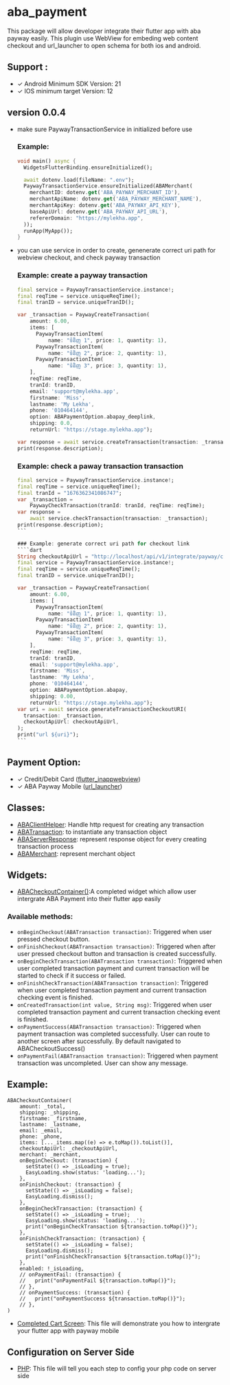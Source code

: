 # aba_payment

This package will allow developer integrate their flutter app with aba payway easily. This plugin use WebView for embeding web content checkout and url_launcher to open schema for both ios and android.

## Support :
- &check; Android Minimum SDK Version: 21
- &check; IOS minimum target Version: 12

## version 0.0.4

- make sure PaywayTransactionService in initialized before use
  
  ### Example:
  ````dart
  void main() async {
    WidgetsFlutterBinding.ensureInitialized();

    await dotenv.load(fileName: ".env");
    PaywayTransactionService.ensureInitialized(ABAMerchant(
      merchantID: dotenv.get('ABA_PAYWAY_MERCHANT_ID'),
      merchantApiName: dotenv.get('ABA_PAYWAY_MERCHANT_NAME'),
      merchantApiKey: dotenv.get('ABA_PAYWAY_API_KEY'),
      baseApiUrl: dotenv.get('ABA_PAYWAY_API_URL'),
      refererDomain: "https://mylekha.app",
    ));
    runApp(MyApp());
  }

  ````
- you can use service in order to create, genenerate correct uri path for webview checkout, and check payway transaction
  ### Example: create a payway transaction
  ````dart
  final service = PaywayTransactionService.instance!;
  final reqTime = service.uniqueReqTime();
  final tranID = service.uniqueTranID();

  var _transaction = PaywayCreateTransaction(
      amount: 6.00,
      items: [
        PaywayTransactionItem(
            name: "ទំនិញ 1", price: 1, quantity: 1),
        PaywayTransactionItem(
            name: "ទំនិញ 2", price: 2, quantity: 1),
        PaywayTransactionItem(
            name: "ទំនិញ 3", price: 3, quantity: 1),
      ],
      reqTime: reqTime,
      tranId: tranID,
      email: 'support@mylekha.app',
      firstname: 'Miss',
      lastname: 'My Lekha',
      phone: '010464144',
      option: ABAPaymentOption.abapay_deeplink,
      shipping: 0.0,
      returnUrl: "https://stage.mylekha.app");

  var response = await service.createTransaction(transaction: _transaction);
  print(response.description);
  ````

  ### Example: check a paway transaction transaction
  ````dart
  final service = PaywayTransactionService.instance!;
  final reqTime = service.uniqueReqTime();
  final tranId = "1676362341086747";
  var _transaction =
      PaywayCheckTransaction(tranId: tranId, reqTime: reqTime);
  var response =
      await service.checkTransaction(transaction: _transaction);
  print(response.description);
  ```

  ### Example: generate correct uri path for checkout link
  ````dart
  String checkoutApiUrl = "http://localhost/api/v1/integrate/payway/checkout_page";
  final service = PaywayTransactionService.instance!;
  final reqTime = service.uniqueReqTime();
  final tranID = service.uniqueTranID();

  var _transaction = PaywayCreateTransaction(
      amount: 6.00,
      items: [
        PaywayTransactionItem(
            name: "ទំនិញ 1", price: 1, quantity: 1),
        PaywayTransactionItem(
            name: "ទំនិញ 2", price: 2, quantity: 1),
        PaywayTransactionItem(
            name: "ទំនិញ 3", price: 3, quantity: 1),
      ],
      reqTime: reqTime,
      tranId: tranID,
      email: 'support@mylekha.app',
      firstname: 'Miss',
      lastname: 'My Lekha',
      phone: '010464144',
      option: ABAPaymentOption.abapay,
      shipping: 0.00,
      returnUrl: "https://stage.mylekha.app");
  var uri = await service.generateTransactionCheckoutURI(
    transaction: _transaction,
    checkoutApiUrl: checkoutApiUrl,
  );
  print("url ${uri}");
  ```

## Payment Option:
- &check; Credit/Debit Card ([flutter_inappwebview](https://pub.dev/packages/flutter_inappwebview))
- &check; ABA Payway Mobile ([url_launcher](https://pub.dev/packages/url_launcher))

## Classes:
- [ABAClientHelper](lib/service/aba_client_helper.dart): Handle http request for creating any transaction
- [ABATransaction](lib/model/aba_transaction.dart): to instantiate any transaction object
- [ABAServerResponse](lib/model/aba_transaction.dart): represent response object for every creating transaction process
- [ABAMerchant](lib/model/aba_merchant.dart): represent merchant object

## Widgets:
- [ABACheckoutContainer()](lib/ui/aba_checkout_container.dart):A completed widget which allow user intergrate ABA Payment into their flutter app easily

### Available methods:
- `onBeginCheckout(ABATransaction transaction)`: Triggered when user pressed checkout button.
- `onFinishCheckout(ABATransaction transaction)`: Triggered when after user pressed checkout button and transaction is created successfully.
- `onBeginCheckTransaction(ABATransaction transaction)`: Triggered when user completed transaction payment and current transaction will be started to check if it success or failed.
- `onFinishCheckTransaction(ABATransaction transaction)`: Triggered when user completed transaction payment and current transaction checking event is finished.
- `onCreatedTransaction(int value, String msg)`: Triggered when user completed transaction payment and current transaction checking event is finished.
- `onPaymentSuccess(ABATransaction transaction)`: Triggered when payment transaction was completed successfully. User can route to another screen after successfully. By default navigated to ABACheckoutSuccess()
- `onPaymentFail(ABATransaction transaction)`: Triggered when payment transaction was uncompleted. User can show any message.

## Example:
```
ABACheckoutContainer(
    amount: _total,
    shipping: _shipping,
    firstname: _firstname,
    lastname: _lastname,
    email: _email,
    phone: _phone,
    items: [..._items.map((e) => e.toMap()).toList()],
    checkoutApiUrl: _checkoutApiUrl,
    merchant: _merchant,
    onBeginCheckout: (transaction) {
      setState(() => _isLoading = true);
      EasyLoading.show(status: 'loading...');
    },
    onFinishCheckout: (transaction) {
      setState(() => _isLoading = false);
      EasyLoading.dismiss();
    },
    onBeginCheckTransaction: (transaction) {
      setState(() => _isLoading = true);
      EasyLoading.show(status: 'loading...');
      print("onBeginCheckTransaction ${transaction.toMap()}");
    },
    onFinishCheckTransaction: (transaction) {
      setState(() => _isLoading = false);
      EasyLoading.dismiss();
      print("onFinishCheckTransaction ${transaction.toMap()}");
    },
    enabled: !_isLoading,
    // onPaymentFail: (transaction) {
    //   print("onPaymentFail ${transaction.toMap()}");
    // },
    // onPaymentSuccess: (transaction) {
    //   print("onPaymentSuccess ${transaction.toMap()}");
    // },
)
```
- [Completed Cart Screen](example/lib/screens/cart_screen.dart): This file will demonstrate you how to intergrate your flutter app with payway mobile


## Configuration on Server Side
- [PHP](readme/README.md): This file will tell you each step to config your php code on server side